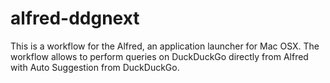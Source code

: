 # alfred-ddgnext
This is a workflow for the Alfred, an application launcher for Mac OSX. The workflow allows to perform queries on DuckDuckGo directly from Alfred with Auto Suggestion from DuckDuckGo. 
